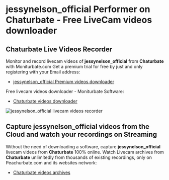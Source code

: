 # jessynelson_official Performer on Chaturbate - Free LiveCam videos downloader

## Chaturbate Live Videos Recorder

Monitor and record livecam videos of **jessynelson_official** from **Chaturbate** with Moniturbate.com
Get a premium trial for free by just and only registering with your Email address:
* [jessynelson_official Premium videos downloader](https://moniturbate.com/request-demo-licence-key.html)

Free livecam videos downloader - Moniturbate Software:
* [Chaturbate videos downloader](https://moniturbate.com/moniturbate-download-software.html)

![jessynelson_official livecam videos recorder](https://peachurnet.com/templates/moniturbate-software.png)


## Capture jessynelson_official videos from the Cloud and watch your recordings on Streaming

Without the need of downloading a software, capture **jessynelson_official** livecam videos from **Chaturbate** 100% online.
Watch Livecam archives from **Chaturbate** unlimitedly from thousands of existing recordings, only on Peachurbate.com and its websites network:
* [Chaturbate videos archives](https://peachurnet.com/)